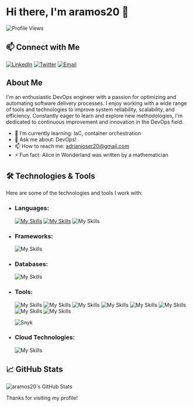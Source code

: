 # Hi there, I'm aramos20 👋

![Profile Views](https://komarev.com/ghpvc/?username=aramos20&color=blue)

## 📫 Connect with Me

[![LinkedIn](https://img.shields.io/badge/-LinkedIn-0077B5?style=flat&logo=linkedin&logoColor=white)](https://www.linkedin.com/in/adriánramos) [![Twitter](https://img.shields.io/badge/-Twitter-1DA1F2?style=flat&logo=twitter&logoColor=white)](https://twitter.com/yourprofile) [![Email](https://img.shields.io/badge/-Email-D14836?style=flat&logo=gmail&logoColor=white)](mailto:adrianjoser20@gmail.com)

## About Me

I'm an enthusiastic DevOps engineer with a passion for optimizing and automating software delivery processes. I enjoy working with a wide range of tools and technologies to improve system reliability, scalability, and efficiency. Constantly eager to learn and explore new methodologies, I'm dedicated to continuous improvement and innovation in the DevOps field.

- 🌱 I’m currently learning: IaC, container orchestration
- 💬 Ask me about: DevOps!
- 📫 How to reach me: adrianjoser20@gmail.com
- ⚡ Fun fact: Alice in Wonderland was written by a mathematician

## 🛠️ Technologies & Tools

Here are some of the technologies and tools I work with:

- ### Languages:
  [![My Skills](https://skillicons.dev/icons?i=python)](https://skillicons.dev) [![My Skills](https://skillicons.dev/icons?i=bash)](https://skillicons.dev) ![My Skills](https://go-skill-icons.vercel.app/api/icons?i=yml)
- ### Frameworks:
  ![My Skills](https://go-skill-icons.vercel.app/api/icons?i=nodejs)
- ### Databases:
  ![My Skills](https://go-skill-icons.vercel.app/api/icons?i=postgres)
- ### Tools:
  ![My Skills](https://go-skill-icons.vercel.app/api/icons?i=git)
  ![My Skills](https://go-skill-icons.vercel.app/api/icons?i=github)
  ![My Skills](https://go-skill-icons.vercel.app/api/icons?i=docker)
  ![My Skills](https://go-skill-icons.vercel.app/api/icons?i=prometheus)
  ![My Skills](https://go-skill-icons.vercel.app/api/icons?i=githubactions)
  ![My Skills](https://go-skill-icons.vercel.app/api/icons?i=sonarqube)
  ![My Skills](https://go-skill-icons.vercel.app/api/icons?i=circleci)
  ![My Skills](https://go-skill-icons.vercel.app/api/icons?i=vim)

  ![Snyk](https://img.shields.io/badge/snyk-%23ffffff.svg?style=for-the-badge&logo=snyk&logoColor=4C4A73)
- ### Cloud Technologies:
  ![My Skills](https://go-skill-icons.vercel.app/api/icons?i=aws)
  

## 📈 GitHub Stats

![aramos20's GitHub Stats](https://github-readme-stats.vercel.app/api?username=aramos20&show_icons=true&theme=radical)

Thanks for visiting my profile!
